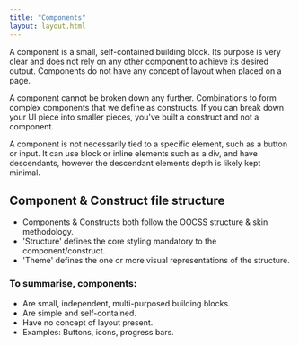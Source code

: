 ```yaml
---
title: "Components"
layout: layout.html
---
```


A component is a small, self-contained building block. Its purpose is very clear
and does not rely on any other component to achieve its desired output. Components
do not have any concept of layout when placed on a page.

A component cannot be broken down any further.
Combinations to form complex components that we define as
constructs. If you can break down your UI piece into smaller pieces, you've built
a construct and not a component.

A component is not necessarily tied to a specific element, such as a button or
input. It can use block or inline elements such as a div, and have descendants,
however the descendant elements depth is likely kept minimal.

## Component & Construct file structure

- Components & Constructs both follow the OOCSS structure & skin methodology.
- 'Structure' defines the core styling mandatory to the component/construct.
- 'Theme' defines the one or more visual representations of the structure.

### To summarise, components:
- Are small, independent, multi-purposed building blocks.
- Are simple and self-contained.
- Have no concept of layout present.
- Examples: Buttons, icons, progress bars.

